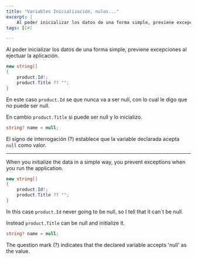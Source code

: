 ```yaml
---
title: "Variables Inicialización, nulos..."
excerpt: |
    Al poder inicializar los datos de una forma simple, previene excepciones al ejectuar la aplicación.
tags: [C#]

---
```


Al poder inicializar los datos de una forma simple, previene excepciones al ejectuar la aplicación.

```csharp
new string[]
{
    product.Id!;
    product.Title ?? "";
}
```

En este caso `product.Id` se que nunca va a ser null, con lo cual le digo que no puede ser null.

En cambio `product.Title` si puede ser null y lo inicializo.


```csharp
string? name = null;
```

El signo de interrogación (?) establece que la variable declarada acepta `null` como valor.

---

When you initialize the data in a simple way, you prevent exceptions when you run the application.

```csharp
new string[]
{
    product.Id!;
    product.Title ?? "";
}
```
In this case `product.Id` never going to be null, so I tell that it can`t be null.

Instead `product.Title` can be null and initialize it.

```csharp
string? name = null;
```
The question mark (?) indicates that the declared variable accepts 'null' as the value.




